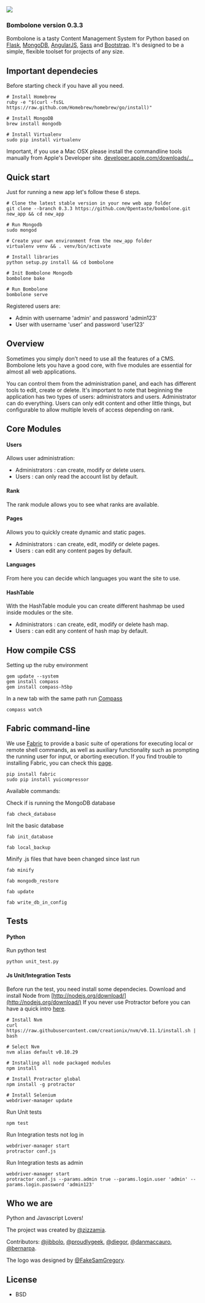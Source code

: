 <img src="http://zizzamia.com/img/bombolone_logo.png"/>

### Bombolone version 0.3.3 ###

Bombolone is a tasty Content Management System for Python based on [Flask](http://flask.pocoo.org/), [MongoDB](http://www.mongodb.org/), [AngularJS](http://angularjs.org), [Sass](http://sass-lang.com) and [Bootstrap](http://getbootstrap.com/). 
It's designed to be a simple, flexible toolset for projects of any size.


## Important dependecies
Before starting check if you have all you need.
```shell
# Install Homebrew
ruby -e "$(curl -fsSL https://raw.github.com/Homebrew/homebrew/go/install)"

# Install MongoDB
brew install mongodb

# Install Virtualenv
sudo pip install virtualenv
```
Important, if you use a Mac OSX please install the commandline tools 
manually from Apple's Developer site.
[developer.apple.com/downloads/…](https://developer.apple.com/downloads/index.action?=command%20line%20tools#)

## Quick start
Just for running a new app let's follow these 6 steps.
```shell
# Clone the latest stable version in your new web app folder
git clone --branch 0.3.3 https://github.com/Opentaste/bombolone.git new_app && cd new_app

# Run Mongodb
sudo mongod

# Create your own environment from the new_app folder
virtualenv venv && . venv/bin/activate

# Install libraries
python setup.py install && cd bombolone

# Init Bombolone Mongodb
bombolone bake

# Run Bombolone 
bombolone serve
```

Registered users are:
* Admin with username 'admin' and password 'admin123'
* User with username 'user' and password 'user123'


## Overview

Sometimes you simply don’t need to use all the features of a CMS. 
Bombolone lets you have a good core, with five modules are essential 
for almost all web applications.

You can control them from the administration panel, and each has 
different tools to edit, create or delete.
It's important to note that beginning the application has two types 
of users: administrators and users. Administrator can do everything. 
Users can only edit content and other little things,
but configurable to allow multiple levels of access depending on rank.


## Core Modules

#### Users ####
Allows user administration: 
* Administrators : can create, modify or delete users.
* Users : can only read the account list by default.

#### Rank ####
The rank module allows you to see what ranks are available.

#### Pages ####
Allows you to quickly create dynamic and static pages.
* Administrators : can create, edit, modify or delete pages.
* Users : can edit any content pages by default.

#### Languages ####
From here you can decide which languages you want the site to use.

#### HashTable ####
With the HashTable module you can create different hashmap be used inside modules or the site.
* Administrators : can create, edit, modify or delete hash map.
* Users : can edit any content of hash map by default.


## How compile CSS
Setting up the ruby environment
```shell
gem update --system
gem install compass
gem install compass-h5bp
```

In a new tab with the same path run [Compass](http://compass-style.org/)
```shell
compass watch
```


## Fabric command-line
We use [Fabric](http://www.fabfile.org/) to provide a basic suite of operations for executing local 
or remote shell commands, as well as auxiliary functionality such as prompting the 
running user for input, or aborting execution.
If you find trouble to installing Fabric, you can check this [page](http://www.fabfile.org/installing.html).

```shell
pip install fabric
sudo pip install yuicompressor
```

Available commands:

Check if is running the MongoDB database
```shell
fab check_database
```

Init the basic database
```shell
fab init_database            
```

```shell
fab local_backup
```

Minify .js files that have been changed since last run
```shell
fab minify                   
```

```shell
fab mongodb_restore
```

```shell
fab update
```

```shell
fab write_db_in_config
```


## Tests

#### Python ####
Run python test
```shell
python unit_test.py 
```

#### Js Unit/Integration Tests ####
Before run the test, you need install some dependecies.
Download and install Node from [http://nodejs.org/download/](http://nodejs.org/download/)
If you never use Protractor before you can have a quick intro [here](http://ramonvictor.github.io/protractor/slides/#/).
```shell
# Install Nvm
curl https://raw.githubusercontent.com/creationix/nvm/v0.11.1/install.sh | bash

# Select Nvm
nvm alias default v0.10.29

# Installing all node packaged modules
npm install

# Install Protractor global
npm install -g protractor

# Install Selenium
webdriver-manager update
```

Run Unit tests
```shell
npm test
```

Run Integration tests not log in
```shell
webdriver-manager start
protractor conf.js
```

Run Integration tests as admin
```shell
webdriver-manager start
protractor conf.js --params.admin true --params.login.user 'admin' --params.login.password 'admin123'
```

## Who we are

Python and Javascript Lovers!

The project was created by [@zizzamia](https://twitter.com/Zizzamia). 

Contributors: [@jibbolo](https://twitter.com/jibbolo), [@proudlygeek](https://twitter.com/proudlygeek), [@diegor](https://twitter.com/diegor), [@danmaccauro](https://twitter.com/danmaccauro), [@bernarpa](https://twitter.com/bernarpa).

The logo was designed by [@FakeSamGregory](https://twitter.com/FakeSamGregory).


## License

* BSD
